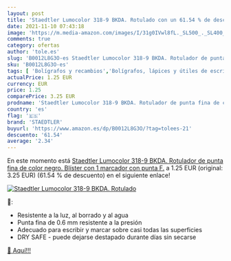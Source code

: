 ```yaml
---
layout: post
title: 'Staedtler Lumocolor 318-9 BKDA. Rotulado con un 61.54 % de descuento'
date: 2021-11-10 07:43:18
image: 'https://m.media-amazon.com/images/I/31g0IVwl8fL._SL500_._SL400_.jpg'
comments: true
category: ofertas
author: 'tole.es'
slug: 'B0012L8G3O-es Staedtler Lumocolor 318-9 BKDA. Rotulador de punta fina de...'
sku: 'B0012L8G3O-es'
tags: [ 'Bolígrafos y recambios','Bolígrafos, lápices y útiles de escritura','Oficina y papelería','Rotuladores de punta fina','Rotuladores para transparencias','Rotuladores permanentes','Rotuladores y subrayadores','rotulador','staedtler', ]
actualPrice: 1.25 EUR
currency: EUR
price: 1.25
comparePrice: 3.25 EUR
prodname: 'Staedtler Lumocolor 318-9 BKDA. Rotulador de punta fina de color negro. Blíster con 1 marcador con punta F.'
country: 'es'
flag: '🇪🇸'
brand: 'STAEDTLER'
buyurl: 'https://www.amazon.es/dp/B0012L8G3O/?tag=tolees-21'
descuento: '61.54'
average: '2.34'
---
```


En este momento está [Staedtler Lumocolor 318-9 BKDA. Rotulador de punta fina de color negro. Blíster con 1 marcador con punta F.](https://www.amazon.es/dp/B0012L8G3O/?tag=tolees-21) a 1.25 EUR (original: 3.25 EUR) (61.54 %  de descuento) en el siguiente enlace!

[![Staedtler Lumocolor 318-9 BKDA. Rotulado](https://m.media-amazon.com/images/I/31g0IVwl8fL._SL500_._SL400_.jpg)](https://www.amazon.es/dp/B0012L8G3O/?tag=tolees-21)

🔎:

- Resistente a la luz, al borrado y al agua
- Punta fina de 0.6 mm resistente a la presión
- Adecuado para escribir y marcar sobre casi todas las superficies
- DRY SAFE - puede dejarse destapado durante días sin secarse

[🛒 Aquí!!!](https://www.amazon.es/dp/B0012L8G3O/?tag=tolees-21)
